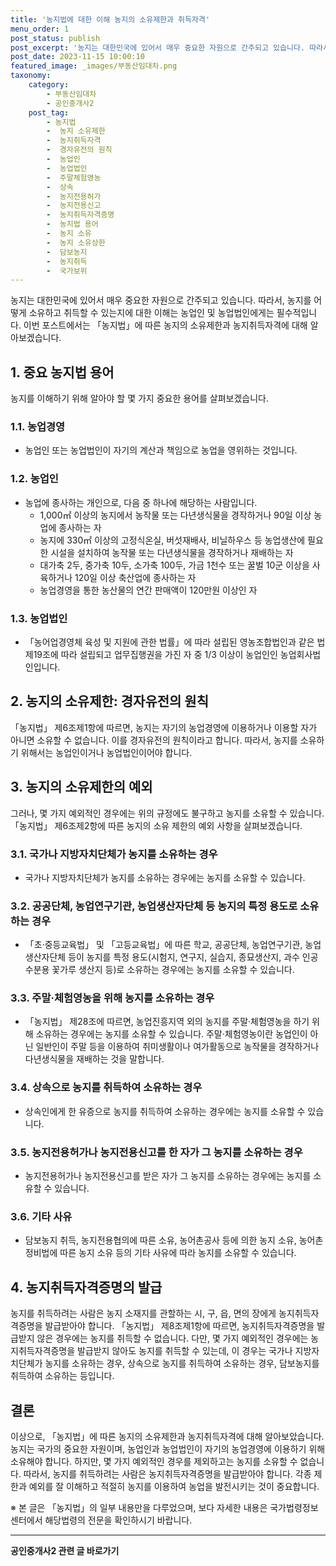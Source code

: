```yaml
---
title: '농지법에 대한 이해 농지의 소유제한과 취득자격'
menu_order: 1
post_status: publish
post_excerpt: '농지는 대한민국에 있어서 매우 중요한 자원으로 간주되고 있습니다. 따라서, 농지를 어떻게 소유하고 취득할 수 있는지에 대한 이해는 농업인 및 농업법인에게는 필수적입니다. 이번 포스트에서는  농지법 에 따른 농지의 소유제한과 농지취득자격에 대해 알아보겠습니다.'
post_date: 2023-11-15 10:00:10
featured_image: _images/부동산임대차.png
taxonomy:
    category:
        - 부동산임대차
        - 공인중개사2
    post_tag:
        - 농지법
        -  농지 소유제한
        -  농지취득자격
        -  경자유전의 원칙
        -  농업인
        -  농업법인
        -  주말체험영농
        -  상속
        -  농지전용허가
        -  농지전용신고
        -  농지취득자격증명
        -  농지법 용어
        -  농지 소유
        -  농지 소유상한
        -  담보농지
        -  농지취득
        -  국가보위
---
```



농지는 대한민국에 있어서 매우 중요한 자원으로 간주되고 있습니다. 따라서, 농지를 어떻게 소유하고 취득할 수 있는지에 대한 이해는 농업인 및 농업법인에게는 필수적입니다. 이번 포스트에서는 「농지법」에 따른 농지의 소유제한과 농지취득자격에 대해 알아보겠습니다. 

## 1. 중요 농지법 용어

농지를 이해하기 위해 알아야 할 몇 가지 중요한 용어를 살펴보겠습니다.

### 1.1. 농업경영

- 농업인 또는 농업법인이 자기의 계산과 책임으로 농업을 영위하는 것입니다.

### 1.2. 농업인

- 농업에 종사하는 개인으로, 다음 중 하나에 해당하는 사람입니다.
  - 1,000㎡ 이상의 농지에서 농작물 또는 다년생식물을 경작하거나 90일 이상 농업에 종사하는 자
  - 농지에 330㎡ 이상의 고정식온실, 버섯재배사, 비닐하우스 등 농업생산에 필요한 시설을 설치하여 농작물 또는 다년생식물을 경작하거나 재배하는 자
  - 대가축 2두, 중가축 10두, 소가축 100두, 가금 1천수 또는 꿀벌 10군 이상을 사육하거나 120일 이상 축산업에 종사하는 자
  - 농업경영을 통한 농산물의 연간 판매액이 120만원 이상인 자

### 1.3. 농업법인

- 「농어업경영체 육성 및 지원에 관한 법률」에 따라 설립된 영농조합법인과 같은 법 제19조에 따라 설립되고 업무집행권을 가진 자 중 1/3 이상이 농업인인 농업회사법인입니다.

## 2. 농지의 소유제한: 경자유전의 원칙

「농지법」 제6조제1항에 따르면, 농지는 자기의 농업경영에 이용하거나 이용할 자가 아니면 소유할 수 없습니다. 이를 경자유전의 원칙이라고 합니다. 따라서, 농지를 소유하기 위해서는 농업인이거나 농업법인이어야 합니다.

## 3. 농지의 소유제한의 예외

그러나, 몇 가지 예외적인 경우에는 위의 규정에도 불구하고 농지를 소유할 수 있습니다. 「농지법」 제6조제2항에 따른 농지의 소유 제한의 예외 사항을 살펴보겠습니다.

### 3.1. 국가나 지방자치단체가 농지를 소유하는 경우

- 국가나 지방자치단체가 농지를 소유하는 경우에는 농지를 소유할 수 있습니다.

### 3.2. 공공단체, 농업연구기관, 농업생산자단체 등 농지의 특정 용도로 소유하는 경우

- 「초·중등교육법」 및 「고등교육법」에 따른 학교, 공공단체, 농업연구기관, 농업생산자단체 등이 농지를 특정 용도(시험지, 연구지, 실습지, 종묘생산지, 과수 인공수분용 꽃가루 생산지 등)로 소유하는 경우에는 농지를 소유할 수 있습니다.

### 3.3. 주말·체험영농을 위해 농지를 소유하는 경우

- 「농지법」 제28조에 따르면, 농업진흥지역 외의 농지를 주말·체험영농을 하기 위해 소유하는 경우에는 농지를 소유할 수 있습니다. 주말·체험영농이란 농업인이 아닌 일반인이 주말 등을 이용하여 취미생활이나 여가활동으로 농작물을 경작하거나 다년생식물을 재배하는 것을 말합니다.

### 3.4. 상속으로 농지를 취득하여 소유하는 경우

- 상속인에게 한 유증으로 농지를 취득하여 소유하는 경우에는 농지를 소유할 수 있습니다.

### 3.5. 농지전용허가나 농지전용신고를 한 자가 그 농지를 소유하는 경우

- 농지전용허가나 농지전용신고를 받은 자가 그 농지를 소유하는 경우에는 농지를 소유할 수 있습니다.

### 3.6. 기타 사유

- 담보농지 취득, 농지전용협의에 따른 소유, 농어촌공사 등에 의한 농지 소유, 농어촌정비법에 따른 농지 소유 등의 기타 사유에 따라 농지를 소유할 수 있습니다.

## 4. 농지취득자격증명의 발급

농지를 취득하려는 사람은 농지 소재지를 관할하는 시, 구, 읍, 면의 장에게 농지취득자격증명을 발급받아야 합니다. 「농지법」 제8조제1항에 따르면, 농지취득자격증명을 발급받지 않은 경우에는 농지를 취득할 수 없습니다. 다만, 몇 가지 예외적인 경우에는 농지취득자격증명을 발급받지 않아도 농지를 취득할 수 있는데, 이 경우는 국가나 지방자치단체가 농지를 소유하는 경우, 상속으로 농지를 취득하여 소유하는 경우, 담보농지를 취득하여 소유하는 등입니다.

## 결론

이상으로, 「농지법」에 따른 농지의 소유제한과 농지취득자격에 대해 알아보았습니다. 농지는 국가의 중요한 자원이며, 농업인과 농업법인이 자기의 농업경영에 이용하기 위해 소유해야 합니다. 하지만, 몇 가지 예외적인 경우를 제외하고는 농지를 소유할 수 없습니다. 따라서, 농지를 취득하려는 사람은 농지취득자격증명을 발급받아야 합니다. 각종 제한과 예외를 잘 이해하고 적절히 농지를 이용하여 농업을 발전시키는 것이 중요합니다.

※ 본 글은 「농지법」의 일부 내용만을 다루었으며, 보다 자세한 내용은 국가법령정보센터에서 해당법령의 전문을 확인하시기 바랍니다.
<!-- wp:separator -->
<hr class="wp-block-separator has-alpha-channel-opacity"/>
<!-- /wp:separator -->

<!-- wp:group {"backgroundColor":"base","layout":{"type":"constrained"}} -->
<div class="wp-block-group has-base-background-color has-background"><!-- wp:paragraph {"align":"center","fontSize":"medium"} -->
<p class="has-text-align-center has-large-font-size"><strong>공인중개사2 관련 글 바로가기</strong></p>
<!-- /wp:paragraph -->


<!-- wp:latest-posts
{"categories":[{"id":22741,"count":19,"description":"","link":"https://uknowlaw.com/category/%ea%b3%b5%ec%9d%b8%ec%a4%91%ea%b0%9c%ec%82%ac2/","name":"공인중개사2","slug":"공인중개사2","taxonomy":"category","parent":0,"meta":[],"_links":{"self":[{"href":"https://uknowlaw.com/wp-json/wp/v2/categories/22741"}],"collection":[{"href":"https://uknowlaw.com/wp-json/wp/v2/categories"}],"about":[{"href":"https://uknowlaw.com/wp-json/wp/v2/taxonomies/category"}],"wp:post_type":[{"href":"https://uknowlaw.com/wp-json/wp/v2/posts?categories=22741"}],"curies":[{"name":"wp","href":"https://api.w.org/{rel}","templated":true}]}}],"postsToShow":100,"excerptLength":28,"postLayout":"grid","columns":2,"featuredImageAlign":"left","featuredImageSizeSlug":"large","fontSize":"small"} /--></div>
<!-- /wp:group -->